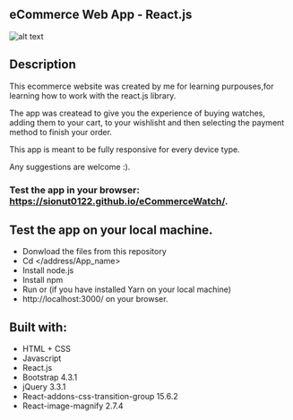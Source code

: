 ## eCommerce Web App - React.js

![alt text](http://i68.tinypic.com/2pzw41j.jpg)


## Description
This ecommerce website was created by me for learning purpouses,for learning how to work with the react.js library.

The app was createad to give you the experience of buying watches, adding them to your cart, to your wishlisht and then selecting the payment method to finish your order.

This app is meant to be fully responsive for every device type. 

Any suggestions are welcome :).

### Test the app in your browser: https://sionut0122.github.io/eCommerceWatch/. 


## Test the app on your local machine.
- Donwload the files from this repository
- Cd </address/App_name>
- Install node.js
- Install npm 
- Run <npm start> or <yarn start> (if you have installed Yarn on your local machine)
- http://localhost:3000/ on your browser.



## Built with:

- HTML + CSS
- Javascript
- React.js
- Bootstrap 4.3.1
- jQuery 3.3.1
- React-addons-css-transition-group 15.6.2
- React-image-magnify 2.7.4


